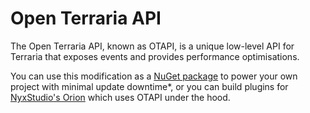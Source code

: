 # Open Terraria API

The Open Terraria API, known as OTAPI, is a unique low-level API for Terraria that exposes events and provides performance optimisations.

You can use this modification as a [NuGet package](https://www.nuget.org/packages/OTAPI/) to power your own project with minimal update downtime*, or you can build plugins for [NyxStudio's Orion](https://github.com/NyxStudios/Orion) which uses OTAPI under the hood.
